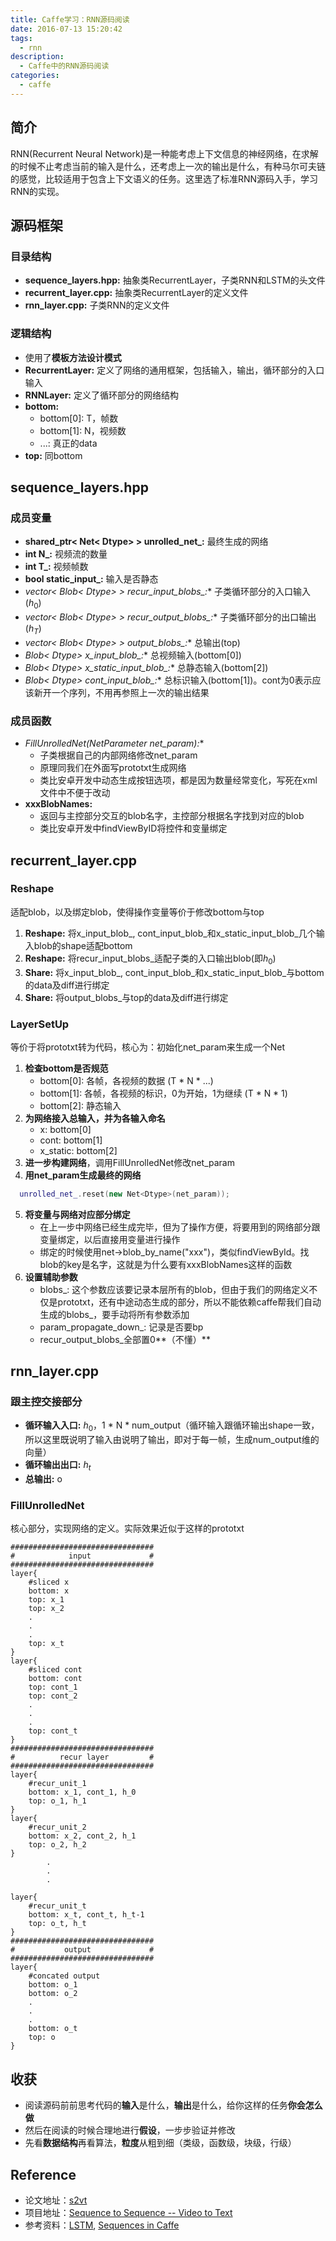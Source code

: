 ```yaml
---
title: Caffe学习：RNN源码阅读
date: 2016-07-13 15:20:42
tags: 
  - rnn
description:
  - Caffe中的RNN源码阅读
categories:
  - caffe
---
```


## 简介
RNN(Recurrent Neural Network)是一种能考虑上下文信息的神经网络，在求解的时候不止考虑当前的输入是什么，还考虑上一次的输出是什么，有种马尔可夫链的感觉，比较适用于包含上下文语义的任务。这里选了标准RNN源码入手，学习RNN的实现。

## 源码框架

### 目录结构
- **sequence_layers.hpp:**  抽象类RecurrentLayer，子类RNN和LSTM的头文件
- **recurrent_layer.cpp:** 抽象类RecurrentLayer的定义文件
- **rnn_layer.cpp:** 子类RNN的定义文件

### 逻辑结构
- 使用了**模板方法设计模式**
- **RecurrentLayer:** 定义了网络的通用框架，包括输入，输出，循环部分的入口输入
- **RNNLayer:** 定义了循环部分的网络结构
- **bottom:**
	* bottom[0]: T，帧数
	* bottom[1]: N，视频数
	* ...: 真正的data
- **top:** 同bottom

## sequence_layers.hpp

### 成员变量
- **shared\_ptr< Net< Dtype> \> unrolled\_net\_:** 最终生成的网络
- **int N\_:** 视频流的数量
- **int T\_:** 视频帧数
- **bool static\_input\_:** 输入是否静态
- **vector< Blob< Dtype\>* \> recur\_input\_blobs\_:** 子类循环部分的入口输入($h_0$)
- **vector< Blob< Dtype\>* \> recur\_output\_blobs\_:** 子类循环部分的出口输出($h_T$)
- **vector< Blob< Dtype\>* \> output\_blobs\_:** 总输出(top)
- **Blob< Dtype\>* x\_input\_blob\_:** 总视频输入(bottom[0])
- **Blob< Dtype\>* x\_static\_input\_blob\_:** 总静态输入(bottom[2])
- **Blob< Dtype\>* cont\_input\_blob\_:** 总标识输入(bottom[1])。cont为0表示应该新开一个序列，不用再参照上一次的输出结果

### 成员函数
- **FillUnrolledNet(NetParameter* net\_param):** 	
	* 子类根据自己的内部网络修改net\_param
	* 原理同我们在外面写prototxt生成网络
	* 类比安卓开发中动态生成按钮选项，都是因为数量经常变化，写死在xml文件中不便于改动
- **xxxBlobNames:** 
	* 返回与主控部分交互的blob名字，主控部分根据名字找到对应的blob
	* 类比安卓开发中findViewByID将控件和变量绑定

## recurrent_layer.cpp

### Reshape
适配blob，以及绑定blob，使得操作变量等价于修改bottom与top

1. **Reshape:** 将x\_input\_blob\_, cont\_input\_blob\_和x\_static\_input\_blob\_几个输入blob的shape适配bottom
2. **Reshape:** 将recur\_input\_blobs\_适配子类的入口输出blob(即$h_0$)
3. **Share:** 将x\_input\_blob\_, cont\_input\_blob\_和x\_static\_input\_blob\_与bottom的data及diff进行绑定
4. **Share:** 将output\_blobs\_与top的data及diff进行绑定

### LayerSetUp
等价于将prototxt转为代码，核心为：初始化net\_param来生成一个Net

1. **检查bottom是否规范**
	- bottom[0]: 各帧，各视频的数据 (T \* N \* ...)
	- bottom[1]: 各帧，各视频的标识，0为开始，1为继续 (T \* N \* 1)
	- bottom[2]: 静态输入
2. **为网络接入总输入，并为各输入命名**
	- x: bottom[0]
	- cont: bottom[1]
	- x_static: bottom[2]
3. **进一步构建网络**，调用FillUnrolledNet修改net\_param
4. **用net\_param生成最终的网络**
```cpp
  unrolled_net_.reset(new Net<Dtype>(net_param));
```
5. **将变量与网络对应部分绑定**
	- 在上一步中网络已经生成完毕，但为了操作方便，将要用到的网络部分跟变量绑定，以后直接用变量进行操作
	- 绑定的时候使用net->blob\_by\_name("xxx")，类似findViewById。找blob的key是名字，这就是为什么要有xxxBlobNames这样的函数
6. **设置辅助参数**
	- blobs\_: 这个参数应该要记录本层所有的blob，但由于我们的网络定义不仅是prototxt，还有中途动态生成的部分，所以不能依赖caffe帮我们自动生成的blobs\_，要手动将所有参数添加
	- param\_propagate\_down\_: 记录是否要bp
	- recur\_output\_blobs\_全部置0**（不懂）**

## rnn_layer.cpp

### 跟主控交接部分

- **循环输入入口:** $h_0$，1 \* N \* num\_output（循环输入跟循环输出shape一致，所以这里既说明了输入由说明了输出，即对于每一帧，生成num\_output维的向量）
- **循环输出出口:** $h_t$
- **总输出:** o

### FillUnrolledNet

核心部分，实现网络的定义。实际效果近似于这样的prototxt

``` 
################################
#            input             #
################################
layer{
	#sliced x
	bottom: x
	top: x_1
	top: x_2
	.
	.
	.
	top: x_t
}
layer{
	#sliced cont
	bottom: cont
	top: cont_1
	top: cont_2
	.
	.
	.
	top: cont_t
}
################################
#          recur layer         #
################################
layer{
	#recur_unit_1
	bottom: x_1, cont_1, h_0
	top: o_1, h_1
}
layer{
	#recur_unit_2
	bottom: x_2, cont_2, h_1
	top: o_2, h_2
}
		.
		.
		.

layer{
	#recur_unit_t
	bottom: x_t, cont_t, h_t-1
	top: o_t, h_t
}
################################
#           output             #
################################
layer{
	#concated output
	bottom: o_1
	bottom: o_2
	.
	.
	.
	bottom: o_t
	top: o
}
```

## 收获

- 阅读源码前前思考代码的**输入**是什么，**输出**是什么，给你这样的任务**你会怎么做**
- 然后在阅读的时候合理地进行**假设**，一步步验证并修改
- 先看**数据结构**再看算法，**粒度**从粗到细（类级，函数级，块级，行级）


## Reference
- 论文地址：[s2vt](https://github.com/vsubhashini/caffe/tree/recurrent/examples/s2vt)
- 项目地址：[Sequence to Sequence -- Video to Text](https://arxiv.org/abs/1505.00487)
- 参考资料：[LSTM](http://colah.github.io/posts/2015-08-Understanding-LSTMs/), [Sequences in Caffe](http://tutorial.caffe.berkeleyvision.org/caffe-cvpr15-sequences.pdf)
